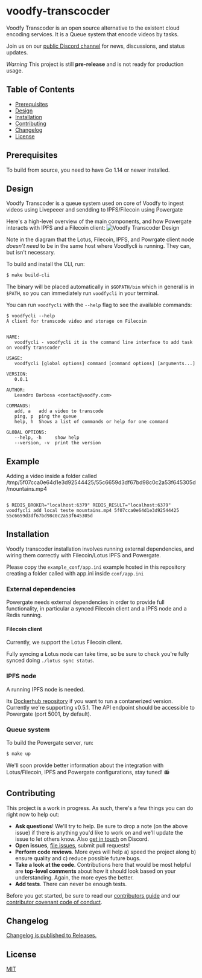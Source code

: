 # voodfy-transcocder

Voodfy Transcoder is an open source alternative to the existent cloud encoding services. It is a Queue system that encode videos by tasks.

Join us on our [public Discord channel](https://discord.gg/UjNNkf) for news, discussions, and status updates.

*Warning* This project is still **pre-release** and is not ready for production usage.

## Table of Contents

-   [Prerequisites](#prerequisites)
-   [Design](#design)
-   [Installation](#installation)
-   [Contributing](#contributing)
-   [Changelog](#changelog)
-   [License](#license)

## Prerequisites

To build from source, you need to have Go 1.14 or newer installed.

## Design

Voodfy Transcoder is a queue system used on core of Voodfy to ingest videos using Livepeeer and sendding to IPFS/Filecoin using Powergate

Here's a high-level overview of the main components, and how Powergate interacts with IPFS and a Filecoin client:
![Voodfy Transcoder Design](https://s3.us-west-2.amazonaws.com/secure.notion-static.com/b0fcb3fc-8898-4c69-b38b-f21cd6c3e2f4/voodfy-transcoder.svg?X-Amz-Algorithm=AWS4-HMAC-SHA256&X-Amz-Credential=AKIAT73L2G45O3KS52Y5%2F20200712%2Fus-west-2%2Fs3%2Faws4_request&X-Amz-Date=20200712T173057Z&X-Amz-Expires=86400&X-Amz-Signature=52f87a17aed16cd34b7c145abe8a0fffd5989360d17d8ae9212966b57b950dcd&X-Amz-SignedHeaders=host&response-content-disposition=filename%20%3D%22voodfy-transcoder.svg%22)

Note in the diagram that the Lotus, Filecoin, IPFS, and Powrgate client node _doesn't need_ to be in the same host where Voodfycli is running. They can, but isn't necessary.

To build and install the CLI, run:
```bash
$ make build-cli
```
The binary will be placed automatically in `$GOPATH/bin` which in general is in `$PATH`, so you can immediately run `voodfycli` in your terminal.

You can run `voodfycli` with the `--help` flag to see the available commands:

```
$ voodfycli --help
A client for transcode video and storage on Filecoin


NAME:
   voodfycli - voodfycli it is the command line interface to add task on voodfy transcoder

USAGE:
   voodfycli [global options] command [command options] [arguments...]

VERSION:
   0.0.1

AUTHOR:
   Leandro Barbosa <contact@voodfy.com>

COMMANDS:
   add, a   add a video to transcode
   ping, p  ping the queue
   help, h  Shows a list of commands or help for one command

GLOBAL OPTIONS:
   --help, -h     show help
   --version, -v  print the version

```

## Example

Adding a video inside a folder called /tmp/5f07cca0e64d1e3d92544425/55c6659d3df67bd98c0c2a53f645305d/mountains.mp4

```

$ REDIS_BROKER="localhost:6379" REDIS_RESULT="localhost:6379" voodfycli add local teste mountains.mp4 5f07cca0e64d1e3d92544425 55c6659d3df67bd98c0c2a53f645305d

```

## Installation

Voodfy transcoder installation involves running external dependencies, and wiring them correctly with Filecoin/Lotus IPFS and Powergate.

Please copy the `example_conf/app.ini` example hosted in this repository creating a folder called with app.ini inside `conf/app.ini`

### External dependencies
Powergate needs external dependencies in order to provide full functionality, in particular a synced Filecoin client and a IPFS node and a Redis running.

#### Filecoin client
Currently, we support the Lotus Filecoin client.

Fully syncing a Lotus node can take time, so be sure to check you're fully synced doing `./lotus sync status`.

### IPFS node
A running IPFS node is needed.

Its [Dockerhub repository](https://hub.docker.com/r/ipfs/go-ipfs) if you want to run a contanerized version. Currently we're supporting v0.5.1. The API endpoint should be accessible to Powergate (port 5001, by default).

### Queue system
To build the Powergate server, run:
```bash
$ make up
```

We'll soon provide better information about the integration with Lotus/Filecoin, IPFS and Powergate configurations, stay tuned! 📻

## Contributing

This project is a work in progress. As such, there's a few things you can do right now to help out:

-   **Ask questions**! We'll try to help. Be sure to drop a note (on the above issue) if there is anything you'd like to work on and we'll update the issue to let others know. Also [get in touch](https://discord.gg/UjNNkf) on Discord.
-   **Open issues**, [file issues](https://github.com/Voodfy/voodfy-transcoder/issues), submit pull requests!
-   **Perform code reviews**. More eyes will help a) speed the project along b) ensure quality and c) reduce possible future bugs.
-   **Take a look at the code**. Contributions here that would be most helpful are **top-level comments** about how it should look based on your understanding. Again, the more eyes the better.
-   **Add tests**. There can never be enough tests.

Before you get started, be sure to read our [contributors guide](./CONTRIBUTING.md) and our [contributor covenant code of conduct](./CODE_OF_CONDUCT.md).

## Changelog

[Changelog is published to Releases.](https://github.com/Voodfy/voodfy-transcoder/releases)

## License

[MIT](LICENSE)
